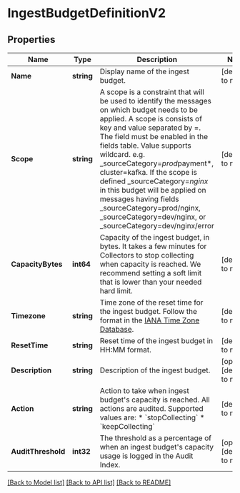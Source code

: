# IngestBudgetDefinitionV2

## Properties
Name | Type | Description | Notes
------------ | ------------- | ------------- | -------------
**Name** | **string** | Display name of the ingest budget. | [default to null]
**Scope** | **string** | A scope is a constraint that will be used to identify the messages on which budget needs to be applied. A scope is consists of key and value separated by &#x3D;. The field must be enabled in the fields table. Value supports wildcard. e.g. _sourceCategory&#x3D;*prod*payment*, cluster&#x3D;kafka. If the scope is defined _sourceCategory&#x3D;*nginx* in this budget will be applied on messages having fields _sourceCategory&#x3D;prod/nginx, _sourceCategory&#x3D;dev/nginx, or _sourceCategory&#x3D;dev/nginx/error | [default to null]
**CapacityBytes** | **int64** | Capacity of the ingest budget, in bytes. It takes a few minutes for Collectors to stop collecting when capacity is reached. We recommend setting a soft limit that is lower than your needed hard limit. | [default to null]
**Timezone** | **string** | Time zone of the reset time for the ingest budget. Follow the format in the [IANA Time Zone Database](https://en.wikipedia.org/wiki/List_of_tz_database_time_zones#List). | [default to null]
**ResetTime** | **string** | Reset time of the ingest budget in HH:MM format. | [default to null]
**Description** | **string** | Description of the ingest budget. | [optional] [default to null]
**Action** | **string** | Action to take when ingest budget&#x27;s capacity is reached. All actions are audited. Supported values are:   * &#x60;stopCollecting&#x60;   * &#x60;keepCollecting&#x60; | [default to null]
**AuditThreshold** | **int32** | The threshold as a percentage of when an ingest budget&#x27;s capacity usage is logged in the Audit Index. | [optional] [default to null]

[[Back to Model list]](../README.md#documentation-for-models) [[Back to API list]](../README.md#documentation-for-api-endpoints) [[Back to README]](../README.md)


